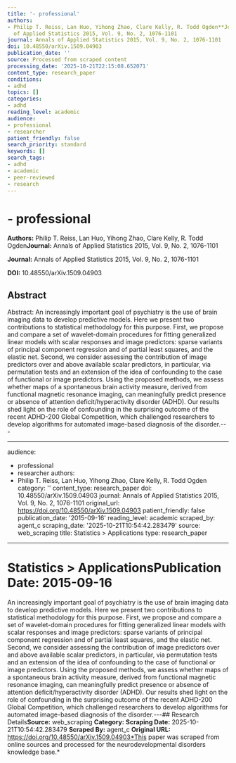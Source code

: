 ```yaml
---
title: '- professional'
authors:
- Philip T. Reiss, Lan Huo, Yihong Zhao, Clare Kelly, R. Todd Ogden**Journal:** Annals
  of Applied Statistics 2015, Vol. 9, No. 2, 1076-1101
journal: Annals of Applied Statistics 2015, Vol. 9, No. 2, 1076-1101
doi: 10.48550/arXiv.1509.04903
publication_date: ''
source: Processed from scraped content
processing_date: '2025-10-21T22:15:08.652071'
content_type: research_paper
conditions:
- adhd
topics: []
categories:
- adhd
reading_level: academic
audience:
- professional
- researcher
patient_friendly: false
search_priority: standard
keywords: []
search_tags:
- adhd
- academic
- peer-reviewed
- research
---
```


# - professional

**Authors:** Philip T. Reiss, Lan Huo, Yihong Zhao, Clare Kelly, R. Todd Ogden**Journal:** Annals of Applied Statistics 2015, Vol. 9, No. 2, 1076-1101

**Journal:** Annals of Applied Statistics 2015, Vol. 9, No. 2, 1076-1101

**DOI:** 10.48550/arXiv.1509.04903

## Abstract

Abstract:
An increasingly important goal of psychiatry is the use of brain imaging data to develop predictive models. Here we present two contributions to statistical methodology for this purpose. First, we propose and compare a set of wavelet-domain procedures for fitting generalized linear models with scalar responses and image predictors: sparse variants of principal component regression and of partial least squares, and the elastic net. Second, we consider assessing the contribution of image predictors over and above available scalar predictors, in particular, via permutation tests and an extension of the idea of confounding to the case of functional or image predictors. Using the proposed methods, we assess whether maps of a spontaneous brain activity measure, derived from functional magnetic resonance imaging, can meaningfully predict presence or absence of attention deficit/hyperactivity disorder (ADHD). Our results shed light on the role of confounding in the surprising outcome of the recent ADHD-200 Global Competition, which challenged researchers to develop algorithms for automated image-based diagnosis of the disorder.---

---
audience:
- professional
- researcher
authors:
- Philip T. Reiss, Lan Huo, Yihong Zhao, Clare Kelly, R. Todd Ogden
category: ''
content_type: research_paper
doi: 10.48550/arXiv.1509.04903
journal: Annals of Applied Statistics 2015, Vol. 9, No. 2, 1076-1101
original_url: https://doi.org/10.48550/arXiv.1509.04903
patient_friendly: false
publication_date: '2015-09-16'
reading_level: academic
scraped_by: agent_c
scraping_date: '2025-10-21T10:54:42.283479'
source: web_scraping
title: Statistics > Applications
type: research_paper
---
# Statistics > Applications**Publication Date:** 2015-09-16
An increasingly important goal of psychiatry is the use of brain imaging data to develop predictive models. Here we present two contributions to statistical methodology for this purpose. First, we propose and compare a set of wavelet-domain procedures for fitting generalized linear models with scalar responses and image predictors: sparse variants of principal component regression and of partial least squares, and the elastic net. Second, we consider assessing the contribution of image predictors over and above available scalar predictors, in particular, via permutation tests and an extension of the idea of confounding to the case of functional or image predictors. Using the proposed methods, we assess whether maps of a spontaneous brain activity measure, derived from functional magnetic resonance imaging, can meaningfully predict presence or absence of attention deficit/hyperactivity disorder (ADHD). Our results shed light on the role of confounding in the surprising outcome of the recent ADHD-200 Global Competition, which challenged researchers to develop algorithms for automated image-based diagnosis of the disorder.---## Research Details**Source:** web_scraping
**Category:**
**Scraping Date:** 2025-10-21T10:54:42.283479
**Scraped By:** agent_c
**Original URL:** https://doi.org/10.48550/arXiv.1509.04903*This paper was scraped from online sources and processed for the neurodevelopmental disorders knowledge base.*